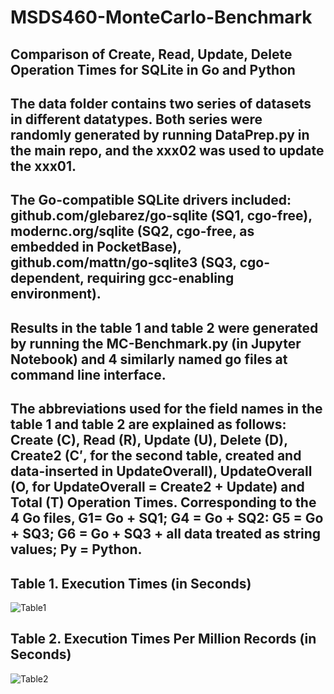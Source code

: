# MSDS460-MonteCarlo-Benchmark

## Comparison of Create, Read, Update, Delete Operation Times for SQLite in Go and Python

## The data folder contains two series of datasets in different datatypes. Both series were randomly generated by running DataPrep.py in the main repo, and the xxx02 was used to update the xxx01.

## The Go-compatible SQLite drivers included: github.com/glebarez/go-sqlite (SQ1, cgo-free), modernc.org/sqlite (SQ2, cgo-free, as embedded in PocketBase), github.com/mattn/go-sqlite3 (SQ3, cgo-dependent, requiring gcc-enabling environment).

## Results in the table 1 and table 2 were generated by running the MC-Benchmark.py (in Jupyter Notebook) and 4 similarly named go files at command line interface. 

## The abbreviations used for the field names in the table 1 and table 2 are explained as follows: Create (C), Read (R), Update (U), Delete (D), Create2 (C′, for the second table, created and data-inserted in UpdateOverall), UpdateOverall (O, for UpdateOverall = Create2 + Update) and Total (T) Operation Times. Corresponding to the 4 Go files, G1= Go + SQ1; G4 = Go + SQ2: G5 = Go + SQ3; G6 = Go + SQ3 + all data treated as string values; Py = Python.

## Table 1. Execution Times (in Seconds)
![Table1](https://github.com/chrisshen168/MSDS460-MonteCarlo-Benchmark/blob/main/Table1.jpg)

## Table 2. Execution Times Per Million Records (in Seconds)
![Table2](https://github.com/chrisshen168/MSDS460-MonteCarlo-Benchmark/blob/main/Table2.jpg)
